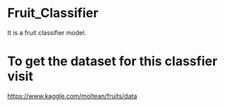 # Fruit_Classifier
It is a fruit classifier model.
# To get the dataset for this classfier visit
https://www.kaggle.com/moltean/fruits/data
